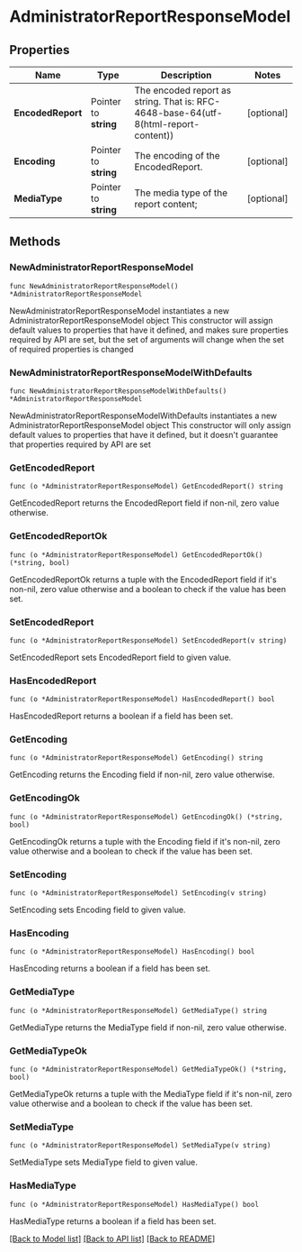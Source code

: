 # AdministratorReportResponseModel

## Properties

Name | Type | Description | Notes
------------ | ------------- | ------------- | -------------
**EncodedReport** | Pointer to **string** | The encoded report as string. That is: RFC-4648-base-64(utf-8(html-report-content)) | [optional] 
**Encoding** | Pointer to **string** | The encoding of the EncodedReport. | [optional] 
**MediaType** | Pointer to **string** | The media type of the report content; | [optional] 

## Methods

### NewAdministratorReportResponseModel

`func NewAdministratorReportResponseModel() *AdministratorReportResponseModel`

NewAdministratorReportResponseModel instantiates a new AdministratorReportResponseModel object
This constructor will assign default values to properties that have it defined,
and makes sure properties required by API are set, but the set of arguments
will change when the set of required properties is changed

### NewAdministratorReportResponseModelWithDefaults

`func NewAdministratorReportResponseModelWithDefaults() *AdministratorReportResponseModel`

NewAdministratorReportResponseModelWithDefaults instantiates a new AdministratorReportResponseModel object
This constructor will only assign default values to properties that have it defined,
but it doesn't guarantee that properties required by API are set

### GetEncodedReport

`func (o *AdministratorReportResponseModel) GetEncodedReport() string`

GetEncodedReport returns the EncodedReport field if non-nil, zero value otherwise.

### GetEncodedReportOk

`func (o *AdministratorReportResponseModel) GetEncodedReportOk() (*string, bool)`

GetEncodedReportOk returns a tuple with the EncodedReport field if it's non-nil, zero value otherwise
and a boolean to check if the value has been set.

### SetEncodedReport

`func (o *AdministratorReportResponseModel) SetEncodedReport(v string)`

SetEncodedReport sets EncodedReport field to given value.

### HasEncodedReport

`func (o *AdministratorReportResponseModel) HasEncodedReport() bool`

HasEncodedReport returns a boolean if a field has been set.

### GetEncoding

`func (o *AdministratorReportResponseModel) GetEncoding() string`

GetEncoding returns the Encoding field if non-nil, zero value otherwise.

### GetEncodingOk

`func (o *AdministratorReportResponseModel) GetEncodingOk() (*string, bool)`

GetEncodingOk returns a tuple with the Encoding field if it's non-nil, zero value otherwise
and a boolean to check if the value has been set.

### SetEncoding

`func (o *AdministratorReportResponseModel) SetEncoding(v string)`

SetEncoding sets Encoding field to given value.

### HasEncoding

`func (o *AdministratorReportResponseModel) HasEncoding() bool`

HasEncoding returns a boolean if a field has been set.

### GetMediaType

`func (o *AdministratorReportResponseModel) GetMediaType() string`

GetMediaType returns the MediaType field if non-nil, zero value otherwise.

### GetMediaTypeOk

`func (o *AdministratorReportResponseModel) GetMediaTypeOk() (*string, bool)`

GetMediaTypeOk returns a tuple with the MediaType field if it's non-nil, zero value otherwise
and a boolean to check if the value has been set.

### SetMediaType

`func (o *AdministratorReportResponseModel) SetMediaType(v string)`

SetMediaType sets MediaType field to given value.

### HasMediaType

`func (o *AdministratorReportResponseModel) HasMediaType() bool`

HasMediaType returns a boolean if a field has been set.


[[Back to Model list]](../README.md#documentation-for-models) [[Back to API list]](../README.md#documentation-for-api-endpoints) [[Back to README]](../README.md)


